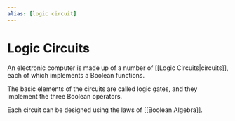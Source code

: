 ```yaml
---
alias: [logic circuit]
---
```

# Logic Circuits 

An electronic computer is made up of a number of [[Logic Circuits|circuits]], each of which implements a Boolean functions.

The basic elements of the circuits are called logic gates, and they implement the three Boolean operators.

Each circuit can be designed using the laws of [[Boolean Algebra]].